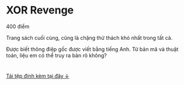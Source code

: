 # XOR Revenge
400 điểm

Trang sách cuối cùng, cũng là chặng thử thách khó nhất trong tất cả.

Được biết thông điệp gốc được viết bằng tiếng Anh. Từ bản mã và thuật toán, liệu em có thể truy ra bản rõ không?

#
[Tải tệp đính kèm tại đây ↓](./xor_revenge-1908fee9b146e2de424f58423c405377.zip)
